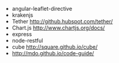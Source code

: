 * angular-leaflet-directive
* krakenjs
* Tether http://github.hubspot.com/tether/
* Chart.js http://www.chartjs.org/docs/
* express
* node-restful
* cube http://square.github.io/cube/
* http://mdo.github.io/code-guide/
